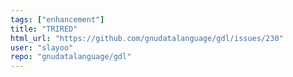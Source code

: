 ```yaml
---
tags: ["enhancement"]
title: "TRIRED"
html_url: "https://github.com/gnudatalanguage/gdl/issues/230"
user: "slayoo"
repo: "gnudatalanguage/gdl"
---
```


